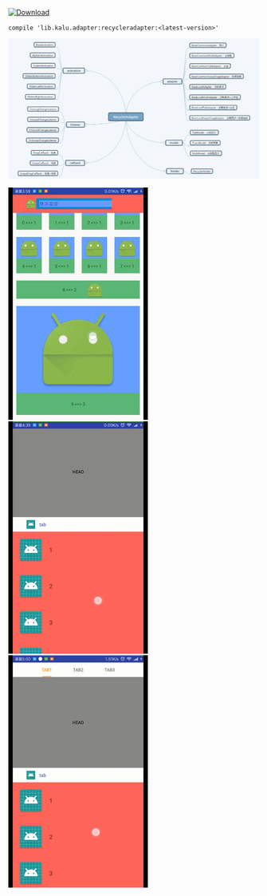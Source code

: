 [ ![Download](https://api.bintray.com/packages/zhanghang/maven/recycleradapter/images/download.svg) ](https://bintray.com/zhanghang/maven/recycleradapter/_latestVersion)

```
compile 'lib.kalu.adapter:recycleradapter:<latest-version>'
```

![image](https://github.com/153437803/RecyclerAdapter/blob/master/20171205045053.png ) 

![image](https://github.com/153437803/RecyclerAdapter/blob/master/Screenrecorder-2017-12-05-01.gif ) 
![image](https://github.com/153437803/RecyclerAdapter/blob/master/Screenrecorder-2017-12-05-02.gif ) 
![image](https://github.com/153437803/RecyclerAdapter/blob/master/Screenrecorder-2017-12-05-03.gif ) 
